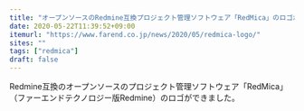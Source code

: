 ```yaml
---
title: "オープンソースのRedmine互換プロジェクト管理ソフトウェア「RedMica」のロゴができました"
date: 2020-05-22T11:39:52+09:00
itemurl: "https://www.farend.co.jp/news/2020/05/redmica-logo/"
sites: ""
tags: ["redmica"]
draft: false
---
```


Redmine互換のオープンソースのプロジェクト管理ソフトウェア「RedMica」（ファーエンドテクノロジー版Redmine）のロゴができました。
